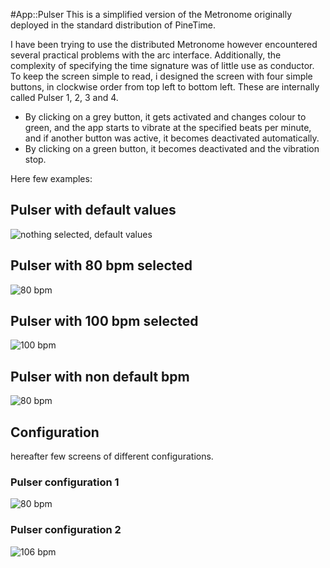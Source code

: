 #App::Pulser
This is a simplified version of the Metronome originally deployed in the standard distribution of PineTime.

I have been trying to use the distributed Metronome however encountered several practical problems with the arc interface.
Additionally, the complexity of specifying the time signature was of little use as conductor.
To keep the screen simple to read, i designed the screen with four simple buttons, in clockwise order from top left to bottom left.
These are internally called Pulser 1, 2, 3 and 4.

- By clicking on a grey button, it gets activated and changes colour to green, and the app starts to vibrate at the specified beats per minute, and if another button was active, it becomes deactivated automatically.
- By clicking on a green button, it becomes deactivated and the vibration stop.

Here few examples:

## Pulser with default values
![nothing selected, default values](https://lucatoldo.de/pineconductor/img/Pulser-default.jpeg)

## Pulser with 80 bpm selected
![80 bpm](https://lucatoldo.de/pineconductor/img/Pulser-80.jpeg)

## Pulser with 100 bpm selected
![100 bpm](https://lucatoldo.de/pineconductor/img/Pulser-100.jpeg)

## Pulser with non default bpm
![80 bpm](https://lucatoldo.de/pineconductor/img/Pulser_new.jpeg)

## Configuration
hereafter few screens of different configurations.

### Pulser configuration 1
![80 bpm](https://lucatoldo.de/pineconductor/img/Pulser-Configuration-1.jpeg)

### Pulser configuration 2
![106 bpm](https://lucatoldo.de/pineconductor/img/Pulser-Configuration-1.jpeg)
